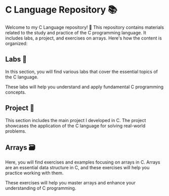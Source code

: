 # C Language Repository 📚

Welcome to my C Language repository! 🎉 This repository contains materials related to the study and practice of the C programming language. It includes labs, a project, and exercises on arrays. Here's how the content is organized:

## Labs 🔬

In this section, you will find various labs that cover the essential topics of the C language.

These labs will help you understand and apply fundamental C programming concepts.

## Project 🚀

This section includes the main project I developed in C. The project showcases the application of the C language for solving real-world problems.

## Arrays 🗃️

Here, you will find exercises and examples focusing on arrays in C. Arrays are an essential data structure in C, and these exercises will help you practice working with them.

These exercises will help you master arrays and enhance your understanding of C programming.
